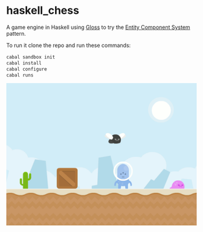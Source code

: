 
# haskell_chess

A game engine in Haskell using [Gloss](http://gloss.ouroborus.net/) to try the [Entity Component System](https://en.wikipedia.org/wiki/Entity%E2%80%93component%E2%80%93system) pattern.

To run it clone the repo and run these commands:

```
cabal sandbox init
cabal install
cabal configure
cabal runs
```

![screenshot](https://raw.githubusercontent.com/davideGiovannini/haskell_platformer/master/screenshot.png)
